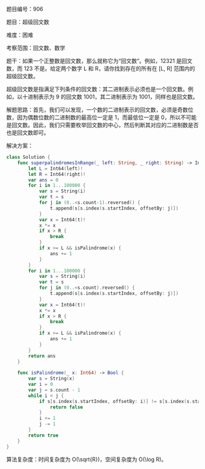 题目编号：906

题目：超级回文数

难度：困难

考察范围：回文数、数学

题干：如果一个正整数是回文数，那么就称它为“回文数”。例如，12321 是回文数，而 123 不是。给定两个数字 L 和 R，请你找到存在的所有在 [L, R] 范围内的超级回文数。

超级回文数是指满足下列条件的回文数：其二进制表示必须也是一个回文数。例如，以十进制表示为 9 的回文数 1001，其二进制表示为 1001，同样也是回文数。

解题思路：首先，我们可以发现，一个数的二进制表示的回文数，必须是奇数位数，因为偶数位数的二进制数的最高位一定是 1，而最低位一定是 0，所以不可能是回文数。因此，我们只需要枚举回文数的中心，然后判断其对应的二进制数是否也是回文数即可。

解决方案：

```swift
class Solution {
    func superpalindromesInRange(_ left: String, _ right: String) -> Int {
        let L = Int64(left)!
        let R = Int64(right)!
        var ans = 0
        for i in 1...100000 {
            var s = String(i)
            var t = s
            for j in (0..<s.count-1).reversed() {
                t.append(s[s.index(s.startIndex, offsetBy: j)])
            }
            var x = Int64(t)!
            x *= x
            if x > R {
                break
            }
            if x >= L && isPalindrome(x) {
                ans += 1
            }
        }
        for i in 1...100000 {
            var s = String(i)
            var t = s
            for j in (0..<s.count).reversed() {
                t.append(s[s.index(s.startIndex, offsetBy: j)])
            }
            var x = Int64(t)!
            x *= x
            if x > R {
                break
            }
            if x >= L && isPalindrome(x) {
                ans += 1
            }
        }
        return ans
    }
    
    func isPalindrome(_ x: Int64) -> Bool {
        var s = String(x)
        var i = 0
        var j = s.count - 1
        while i < j {
            if s[s.index(s.startIndex, offsetBy: i)] != s[s.index(s.startIndex, offsetBy: j)] {
                return false
            }
            i += 1
            j -= 1
        }
        return true
    }
}
```

算法复杂度：时间复杂度为 O(\sqrt{R})，空间复杂度为 O(\log R)。